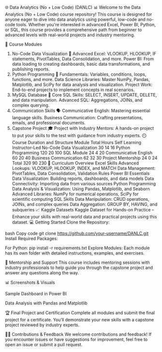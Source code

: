 🌐 Data Analytics (No + Low Code) (DANLC) 📊
Welcome to the Data Analytics (No + Low Code) course repository! This course is designed for anyone eager to dive into data analytics using powerful, low-code and no-code tools. Whether you're interested in advanced Excel, Power BI, Python, or SQL, this course provides a comprehensive path from beginner to advanced levels with real-world projects and industry mentoring.

📖 Course Modules
1. No-Code Data Visualization 🎨
Advanced Excel: VLOOKUP, HLOOKUP, IF statements, PivotTables, Data Consolidation, and more.
Power BI: From data loading to creating dashboards, basic data transformations, and publishing reports.
2. Python Programming 🐍
Fundamentals: Variables, conditions, loops, functions, and more.
Data Science Libraries: Master NumPy, Pandas, Matplotlib, and SciPy for data analysis and visualization.
Project Work: End-to-end projects to implement concepts in real scenarios.
3. MySQL Database 💾
Core SQL Skills: SELECT, INSERT, UPDATE, DELETE, and data manipulation.
Advanced SQL: Aggregations, JOINs, and complex querying.
4. Communication Skills 🗣️
Communicative English: Mastering essential language skills.
Business Communication: Crafting presentations, emails, and professional documents.
5. Capstone Project 🎓
Project with Industry Mentors: A hands-on project to put your skills to the test with guidance from industry experts.
⏲️ Course Duration and Structure
Module	Total Hours	Self Learning	Instructor-Led
No-Code Data Visualization	30	14	16
Python Programming	120	20	100
SQL Module	24	4	20
Communicative English	60	20	40
Business Communication	62	32	30
Project Mentorship	24	0	24
Total	320	90	230
🚀 Curriculum Overview
Excel Skills
Advanced Lookups: VLOOKUP, HLOOKUP, INDEX, and MATCH
Data Management: PivotTables, Data Consolidation, Validation Rules
Power BI Essentials
Data Visualization: Building reports, dashboards, and data models
Data Connectivity: Importing data from various sources
Python Programming
Data Analysis & Visualization: Using Pandas, Matplotlib, and Seaborn
Advanced Libraries: NumPy for numerical operations, SciPy for scientific computing
SQL Skills
Data Manipulation: CRUD operations, JOINs, and complex queries
Data Aggregation: GROUP BY, HAVING, and subqueries
📈 Kaggle Datasets
Kaggle Dataset for Hands-on Practice – Enhance your skills with real-world data and practical projects using this dataset.
💻 Getting Started
Clone the Repository:

bash
Copy code
git clone https://github.com/your-username/DANLC.git
Install Required Packages:

For Python: pip install -r requirements.txt
Explore Modules: Each module has its own folder with detailed instructions, examples, and exercises.

👥 Mentorship and Support
This course includes mentoring sessions with industry professionals to help guide you through the capstone project and answer any questions along the way.

📊 Screenshots & Visuals

Sample Dashboard in Power BI


Data Analysis with Pandas and Matplotlib

🏆 Final Project and Certification
Complete all modules and submit the final project for a certificate. You’ll demonstrate your new skills with a capstone project reviewed by industry experts.

👨‍💻 Contributions & Feedback
We welcome contributions and feedback! If you encounter issues or have suggestions for improvement, feel free to open an issue or submit a pull request.

